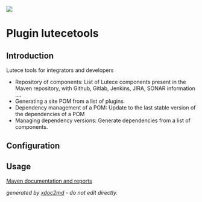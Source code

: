 ![](https://dev.lutece.paris.fr/jenkins/buildStatus/icon?job=dev-plugin-lutecetools-deploy)
# Plugin lutecetools

## Introduction

Lutece tools for integrators and developers

 
* Repository of components: List of Lutece components present in the Maven repository, with Github, Gitlab, Jenkins, JIRA, SONAR information ....
* Generating a site POM from a list of plugins
* Dependency management of a POM: Update to the last stable version of the dependencies of a POM
* Managing dependency versions: Generate dependencies from a list of components.

## Configuration



## Usage




[Maven documentation and reports](https://dev.lutece.paris.fr/plugins/plugin-lutecetools/)



 *generated by [xdoc2md](https://github.com/lutece-platform/tools-maven-xdoc2md-plugin) - do not edit directly.*